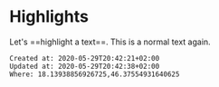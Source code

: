 # Highlights
Let's ==highlight a text==. This is a normal text again.

    Created at: 2020-05-29T20:42:21+02:00
    Updated at: 2020-05-29T20:42:38+02:00
    Where: 18.13938856926725,46.37554931640625


